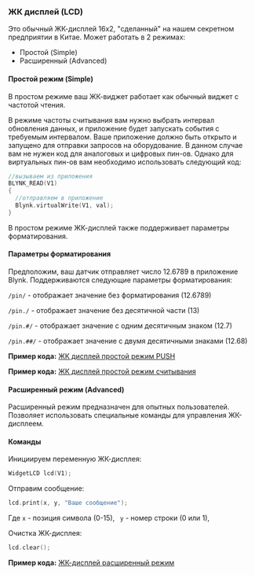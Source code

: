 
### ЖК дисплей (LCD)

Это обычный ЖК-дисплей 16x2, "сделанный" на нашем секретном предприятии в Китае. Может работать в 2 режимах:

- Простой (Simple)
- Расширенный (Advanced)

#### Простой режим (Simple)

В простом режиме ваш ЖК-виджет работает как обычный виджет с частотой чтения.

В режиме частоты считывания вам нужно выбрать интервал обновления данных, и приложение будет запускать события с требуемым интервалом. Ваше приложение должно быть открыто и запущено для отправки запросов на оборудование. В данном случае вам не нужен код для аналоговых и цифровых пин-ов. Однако для виртуальных пин-ов вам необходимо использовать следующий код:

```cpp
//вызываем из приложения
BLYNK_READ(V1)
{
  //отправляем в приложение
  Blynk.virtualWrite(V1, val);
}
```

В простом режиме ЖК-дисплей также поддерживает параметры форматирования.

#### Параметры форматирования

Предположим, ваш датчик отправляет число 12.6789 в приложение Blynk.
Поддерживаются следующие параметры форматирования:

```/pin/``` -  отображает значение без форматирования (12.6789)

```/pin./``` -  отображает значение без десятичной части (13)

```/pin.#/``` -  отображает значение с одним десятичным знаком (12.7)

```/pin.##/``` - отображает значение с двумя десятичными знаками (12.68)

**Пример кода:** [ЖК дисплей простой режим PUSH](https://github.com/blynkkk/blynk-library/blob/master/examples/Widgets/LCD/LCD_SimpleModePushing/LCD_SimpleModePushing.ino)

**Пример кода:** [ЖК дисплей простой режим считывания](https://github.com/blynkkk/blynk-library/blob/master/examples/Widgets/LCD/LCD_SimpleModeReading/LCD_SimpleModeReading.ino)

#### Расширенный режим (Advanced)

Расширенный режим предназначен для опытных пользователей. Позволяет использовать специальные команды для управления ЖК-дисплеем.

#### Команды

Инициируем переменную ЖК-дисплея: 

```cpp
WidgetLCD lcd(V1);
```

Отправим сообщение: 

```cpp
lcd.print(x, y, "Ваше сообщение");
```

Где ```x``` - позиция символа (0-15), ``` y``` - номер строки (0 или 1),

Очистка ЖК-дисплея:

```cpp
lcd.clear();
```

**Пример кода:** [ЖК-дисплей расширенный режим](https://github.com/blynkkk/blynk-library/blob/master/examples/Widgets/LCD/LCD_AdvancedMode/LCD_AdvancedMode.ino)
